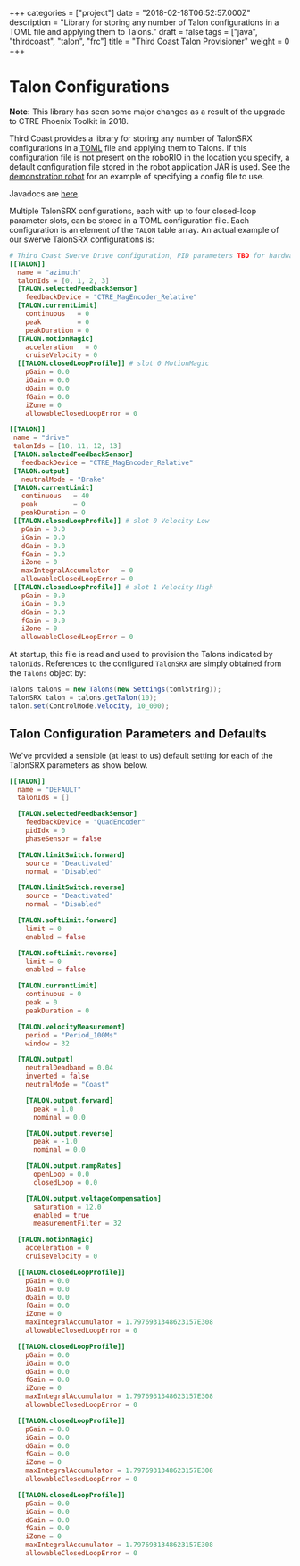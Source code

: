 +++
categories = ["project"]
date = "2018-02-18T06:52:57.000Z"
description = "Library for storing any number of Talon configurations in a TOML file and applying them to Talons."
draft = false
tags = ["java", "thirdcoast", "talon", "frc"]
title = "Third Coast Talon Provisioner"
weight = 0
+++

# Talon Configurations

**Note:** This library has seen some major changes as a result of the upgrade to CTRE Phoenix Toolkit in 2018.

Third Coast provides a library for storing any number of TalonSRX configurations in a [TOML](https://github.com/toml-lang/toml) file and applying them to Talons. If this configuration file is not present on the roboRIO in the location you specify, a default configuration file stored in the robot application JAR is used. See the [demonstration robot][robot] for an example of specifying a config file to use.

Javadocs are [here](https://strykeforce.github.io/thirdcoast/javadoc/).

Multiple TalonSRX configurations, each with up to four closed-loop parameter slots, can be stored in a TOML configuration file. Each configuration is an element of the `TALON` table array. An actual example of our swerve TalonSRX configurations is:

```toml
# Third Coast Swerve Drive configuration, PID parameters TBD for hardware
[[TALON]]
  name = "azimuth"
  talonIds = [0, 1, 2, 3]
  [TALON.selectedFeedbackSensor]
    feedbackDevice = "CTRE_MagEncoder_Relative"
  [TALON.currentLimit]
    continuous   = 0
    peak         = 0
    peakDuration = 0
  [TALON.motionMagic]
    acceleration   = 0
    cruiseVelocity = 0
  [[TALON.closedLoopProfile]] # slot 0 MotionMagic
    pGain = 0.0
    iGain = 0.0
    dGain = 0.0
    fGain = 0.0
    iZone = 0
    allowableClosedLoopError = 0

[[TALON]]
 name = "drive"
 talonIds = [10, 11, 12, 13]
 [TALON.selectedFeedbackSensor]
   feedbackDevice = "CTRE_MagEncoder_Relative"
 [TALON.output]
   neutralMode = "Brake"
 [TALON.currentLimit]
   continuous   = 40
   peak         = 0
   peakDuration = 0
 [[TALON.closedLoopProfile]] # slot 0 Velocity Low
   pGain = 0.0
   iGain = 0.0
   dGain = 0.0
   fGain = 0.0
   iZone = 0
   maxIntegralAccumulator   = 0
   allowableClosedLoopError = 0
 [[TALON.closedLoopProfile]] # slot 1 Velocity High
   pGain = 0.0
   iGain = 0.0
   dGain = 0.0
   fGain = 0.0
   iZone = 0
   allowableClosedLoopError = 0
```

At startup, this file is read and used to provision the Talons indicated by `talonIds`. References to the configured `TalonSRX` are simply obtained from the `Talons` object by:

```java
Talons talons = new Talons(new Settings(tomlString));
TalonSRX talon = talons.getTalon(10);
talon.set(ControlMode.Velocity, 10_000);
```

## Talon Configuration Parameters and Defaults

We've provided a sensible (at least to us) default setting for each of the TalonSRX parameters as show below.

```toml
[[TALON]]
  name = "DEFAULT"
  talonIds = []

  [TALON.selectedFeedbackSensor]
    feedbackDevice = "QuadEncoder"
    pidIdx = 0
    phaseSensor = false

  [TALON.limitSwitch.forward]
    source = "Deactivated"
    normal = "Disabled"

  [TALON.limitSwitch.reverse]
    source = "Deactivated"
    normal = "Disabled"

  [TALON.softLimit.forward]
    limit = 0
    enabled = false

  [TALON.softLimit.reverse]
    limit = 0
    enabled = false

  [TALON.currentLimit]
    continuous = 0
    peak = 0
    peakDuration = 0

  [TALON.velocityMeasurement]
    period = "Period_100Ms"
    window = 32

  [TALON.output]
    neutralDeadband = 0.04
    inverted = false
    neutralMode = "Coast"

    [TALON.output.forward]
      peak = 1.0
      nominal = 0.0

    [TALON.output.reverse]
      peak = -1.0
      nominal = 0.0

    [TALON.output.rampRates]
      openLoop = 0.0
      closedLoop = 0.0

    [TALON.output.voltageCompensation]
      saturation = 12.0
      enabled = true
      measurementFilter = 32

  [TALON.motionMagic]
    acceleration = 0
    cruiseVelocity = 0

  [[TALON.closedLoopProfile]]
    pGain = 0.0
    iGain = 0.0
    dGain = 0.0
    fGain = 0.0
    iZone = 0
    maxIntegralAccumulator = 1.7976931348623157E308
    allowableClosedLoopError = 0

  [[TALON.closedLoopProfile]]
    pGain = 0.0
    iGain = 0.0
    dGain = 0.0
    fGain = 0.0
    iZone = 0
    maxIntegralAccumulator = 1.7976931348623157E308
    allowableClosedLoopError = 0

  [[TALON.closedLoopProfile]]
    pGain = 0.0
    iGain = 0.0
    dGain = 0.0
    fGain = 0.0
    iZone = 0
    maxIntegralAccumulator = 1.7976931348623157E308
    allowableClosedLoopError = 0

  [[TALON.closedLoopProfile]]
    pGain = 0.0
    iGain = 0.0
    dGain = 0.0
    fGain = 0.0
    iZone = 0
    maxIntegralAccumulator = 1.7976931348623157E308
    allowableClosedLoopError = 0
```

[robot]: https://github.com/strykeforce/thirdcoast/tree/master/robot

